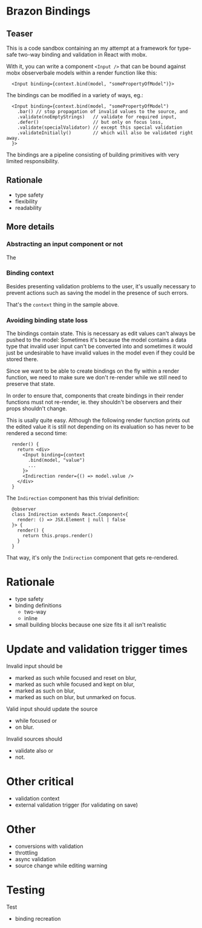 # Brazon Bindings

## Teaser

This is a code sandbox containing an my attempt at a framework for type-safe two-way binding and validation in React with mobx.

With it, you can write a component `<Input />` that can be bound against mobx observerbale models within a render function like this:

```
  <Input binding={context.bind(model, "somePropertyOfModel")}>
```

The bindings can be modified in a variety of ways, eg.:

```
  <Input binding={context.bind(model, "somePropertyOfModel")
    .bar() // stop propagation of invalid values to the source, and
    .validate(noEmptyStrings)   // validate for required input,
    .defer()                    // but only on focus loss,
    .validate(specialValidator) // except this special validation
    .validateInitially()        // which will also be validated right away.
  }>
```

The bindings are a pipeline consisting of building primitives with very limited responsibility.

## Rationale

* type safety
* flexibility
* readability

## More details

### Abstracting an input component or not

The 

### Binding context

Besides presenting validation problems to the user, it's usually necessary to prevent actions such as saving the model in the presence of such errors.

That's the `context` thing in the sample above. 

### Avoiding binding state loss

The bindings contain state. This is necessary as edit values can't always be pushed to the model: Sometimes it's because the model contains a data type that invalid user input can't be converted into and sometimes it would just be undesirable to have invalid values in the model even if they could be stored there.

Since we want to be able to create bindings on the fly within a render function, we need to make sure we don't re-render while we still need to preserve that state.

In order to ensure that, components that create bindings in their render functions must not re-render, ie. they shouldn't be observers and their props shouldn't change.

This is usally quite easy. Although the following render function prints out the edited value it is still not depending on its evaluation so has never to be rendered a second time:

```
  render() {
    return <div>
      <Input binding={context
        .bind(model, "value")
        ...
      }>
      <Indirection render={() => model.value />
    </div>
  }
```

The `Indirection` component has this trivial definition:

```
  @observer
  class Indirection extends React.Component<{
    render: () => JSX.Element | null | false
  }> {
    render() {
      return this.props.render()
    }
  }
```

That way, it's only the `Indirection` component that gets re-rendered.

# Rationale

* type safety
* binding definitions
    * two-way
    * inline
* small building blocks because one size
  fits it all isn't realistic

# Update and validation trigger times

Invalid input should be
* marked as such while focused and reset on blur,
* marked as such while focused and kept on blur,
* marked as such on blur,
* marked as such on blur, but unmarked on focus.

Valid input should update the source
* while focused or
* on blur.

Invalid sources should
* validate also or
* not.

# Other critical

* validation context
* external validation trigger (for validating on save)

# Other

* conversions with validation
* throttling
* async validation
* source change while editing warning

# Testing

Test
* binding recreation
